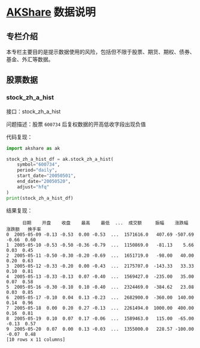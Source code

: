 # [AKShare](https://github.com/akfamily/akshare) 数据说明

## 专栏介绍

本专栏主要目的是提示数据使用的风险，包括但不限于股票、期货、期权、债券、基金、外汇等数据。

## 股票数据

### stock_zh_a_hist

接口：stock_zh_a_hist

问题描述：股票 `600734` 后复权数据的开高低收字段出现负值

代码复现：

```python
import akshare as ak

stock_zh_a_hist_df = ak.stock_zh_a_hist(
    symbol="600734", 
    period="daily", 
    start_date="20050501", 
    end_date="20050520", 
    adjust="hfq"
)
print(stock_zh_a_hist_df)
```

结果复现：

```shell
      日期    开盘    收盘    最高    最低  ...  成交额     振幅    涨跌幅   涨跌额   换手率
0  2005-05-09 -0.13 -0.53  0.00 -0.53  ...  1571616.0   407.69 -507.69 -0.66  0.60
1  2005-05-10 -0.53 -0.50 -0.36 -0.79  ...  1150869.0   -81.13    5.66  0.03  0.45
2  2005-05-11 -0.50 -0.30 -0.20 -0.69  ...  1651719.0   -98.00   40.00  0.20  0.63
3  2005-05-12 -0.33 -0.20  0.00 -0.43  ...  2175707.0  -143.33   33.33  0.10  0.81
4  2005-05-13 -0.33 -0.13  0.07 -0.40  ...  1569427.0  -235.00   35.00  0.07  0.58
5  2005-05-16 -0.30 -0.10  0.10 -0.40  ...  2324469.0  -384.62   23.08  0.03  0.85
6  2005-05-17 -0.10  0.04  0.13 -0.23  ...  2682900.0  -360.00  140.00  0.14  0.96
7  2005-05-18  0.00  0.20  0.27 -0.13  ...  2261494.0  1000.00  400.00  0.16  0.81
8  2005-05-19  0.10  0.07  0.17 -0.06  ...  1589463.0   115.00  -65.00 -0.13  0.57
9  2005-05-20  0.07  0.00  0.13 -0.03  ...  1355000.0   228.57 -100.00 -0.07  0.48
[10 rows x 11 columns]
```
